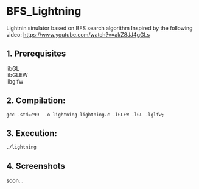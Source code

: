 # BFS_Lightning
Lightnin sinulator based on BFS search algorithm
Inspired by the following video:
https://www.youtube.com/watch?v=akZ8JJ4gGLs

## 1. Prerequisites
libGL  
libGLEW   
libglfw

## 2. Compilation:
 `gcc -std=c99  -o lightning lightning.c -lGLEW -lGL -lglfw;`

## 3. Execution: 
 `./lightning`  

## 4. Screenshots
soon...

